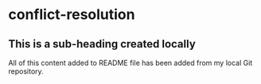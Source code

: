 # conflict-resolution

## This is a sub-heading created locally

All of this content added to README file has been added from my local Git repository.
